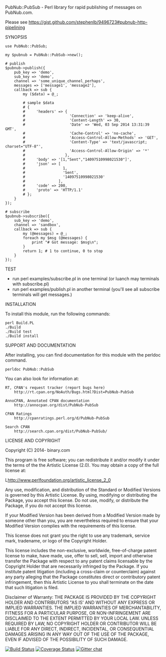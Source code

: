 PubNub::PubSub - Perl library for rapid publishing of messages on PubNub.com.

Please see https://gist.github.com/stephenlb/9496723#pubnub-http-pipelining

SYNOPSIS

    use PubNub::PubSub;

    my $pubnub = PubNub::PubSub->new();

    # publish
    $pubnub->publish({
        pub_key => 'demo',
        sub_key => 'demo',
        channel => 'some_unique_channel_perhaps',
        messages => ['message1', 'message2'],
        callback => sub {
            my ($data) = @_;

            # sample $data
            # {
            #     'headers' => {
            #                    'Connection' => 'keep-alive',
            #                    'Content-Length' => 30,
            #                    'Date' => 'Wed, 03 Sep 2014 13:31:39 GMT',
            #                    'Cache-Control' => 'no-cache',
            #                    'Access-Control-Allow-Methods' => 'GET',
            #                    'Content-Type' => 'text/javascript; charset="UTF-8"',
            #                    'Access-Control-Allow-Origin' => '*'
            #                  },
            #     'body' => '[1,"Sent","14097510998021530"]',
            #     'json' => [
            #                 1,
            #                 'Sent',
            #                 '14097510998021530'
            #               ],
            #     'code' => 200,
            #     'proto' => 'HTTP/1.1'
            # };
        }
    });

    # subscribe
    $pubnub->subscribe({
        sub_key => 'demo',
        channel => 'sandbox',
        callback => sub {
            my (@messages) = @_;
            foreach my $msg (@messages) {
                print "# Got message: $msg\n";
            }
            return 1; # 1 to continue, 0 to stop
        }
    });

TEST

 * run perl examples/subscribe.pl in one terminal (or luanch may terminals with subscribe.pl)
 * run perl examples/publish.pl in another terminal (you'll see all subscribe terminals will get messages.)

INSTALLATION

To install this module, run the following commands:

    perl Build.PL
    ./Build
    ./Build test
    ./Build install

SUPPORT AND DOCUMENTATION

After installing, you can find documentation for this module with the
perldoc command.

    perldoc PubNub::PubSub

You can also look for information at:

    RT, CPAN's request tracker (report bugs here)
        http://rt.cpan.org/NoAuth/Bugs.html?Dist=PubNub-PubSub

    AnnoCPAN, Annotated CPAN documentation
        http://annocpan.org/dist/PubNub-PubSub

    CPAN Ratings
        http://cpanratings.perl.org/d/PubNub-PubSub

    Search CPAN
        http://search.cpan.org/dist/PubNub-PubSub/


LICENSE AND COPYRIGHT

Copyright (C) 2014- binary.com

This program is free software; you can redistribute it and/or modify it
under the terms of the the Artistic License (2.0). You may obtain a
copy of the full license at:

L<http://www.perlfoundation.org/artistic_license_2_0>

Any use, modification, and distribution of the Standard or Modified
Versions is governed by this Artistic License. By using, modifying or
distributing the Package, you accept this license. Do not use, modify,
or distribute the Package, if you do not accept this license.

If your Modified Version has been derived from a Modified Version made
by someone other than you, you are nevertheless required to ensure that
your Modified Version complies with the requirements of this license.

This license does not grant you the right to use any trademark, service
mark, tradename, or logo of the Copyright Holder.

This license includes the non-exclusive, worldwide, free-of-charge
patent license to make, have made, use, offer to sell, sell, import and
otherwise transfer the Package with respect to any patent claims
licensable by the Copyright Holder that are necessarily infringed by the
Package. If you institute patent litigation (including a cross-claim or
counterclaim) against any party alleging that the Package constitutes
direct or contributory patent infringement, then this Artistic License
to you shall terminate on the date that such litigation is filed.

Disclaimer of Warranty: THE PACKAGE IS PROVIDED BY THE COPYRIGHT HOLDER
AND CONTRIBUTORS "AS IS' AND WITHOUT ANY EXPRESS OR IMPLIED WARRANTIES.
THE IMPLIED WARRANTIES OF MERCHANTABILITY, FITNESS FOR A PARTICULAR
PURPOSE, OR NON-INFRINGEMENT ARE DISCLAIMED TO THE EXTENT PERMITTED BY
YOUR LOCAL LAW. UNLESS REQUIRED BY LAW, NO COPYRIGHT HOLDER OR
CONTRIBUTOR WILL BE LIABLE FOR ANY DIRECT, INDIRECT, INCIDENTAL, OR
CONSEQUENTIAL DAMAGES ARISING IN ANY WAY OUT OF THE USE OF THE PACKAGE,
EVEN IF ADVISED OF THE POSSIBILITY OF SUCH DAMAGE.

[![Build Status](https://travis-ci.org/binary-com/perl-pubnub-pubsub.svg?branch=master)](https://travis-ci.org/binary-com/perl-pubnub-pubsub)
[![Coverage Status](https://coveralls.io/repos/binary-com/perl-pubnub-pubsub/badge.png?branch=master)](https://coveralls.io/r/binary-com/perl-pubnub-pubsub?branch=master)
[![Gitter chat](https://badges.gitter.im/binary-com/perl-pubnub-pubsub.png)](https://gitter.im/binary-com/perl-pubnub-pubsub)